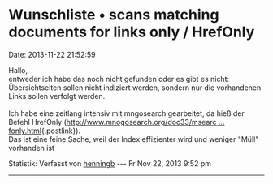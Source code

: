 Wunschliste • scans matching documents for links only / HrefOnly
================================================================

Date: 2013-11-22 21:52:59

Hallo,\
entweder ich habe das noch nicht gefunden oder es gibt es nicht:
Übersichtseiten sollen nicht indiziert werden, sondern nur die
vorhandenen Links sollen verfolgt werden.\
\
Ich habe eine zeitlang intensiv mit mngosearch gearbeitet, da hieß der
Befehl HrefOnly ([http://www.mnogosearch.org/doc33/msearc \...
fonly.html](http://www.mnogosearch.org/doc33/msearch-cmdref-hrefonly.html){.postlink}).\
Das ist eine feine Sache, weil der Index effizienter wird und weniger
\"Müll\" vorhanden ist

Statistik: Verfasst von
[henningb](http://forum.yacy-websuche.de/memberlist.php?mode=viewprofile&u=9017)
--- Fr Nov 22, 2013 9:52 pm

------------------------------------------------------------------------
